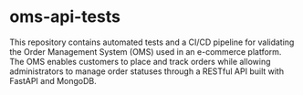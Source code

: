 # oms-api-tests
This repository contains automated tests and a CI/CD pipeline for validating the Order Management System (OMS) used in an e-commerce platform. The OMS enables customers to place and track orders while allowing administrators to manage order statuses through a RESTful API built with FastAPI and MongoDB.
